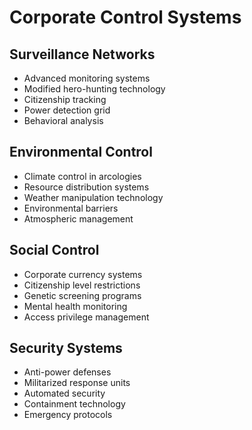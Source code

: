 # Corporate Control Systems

## Surveillance Networks
- Advanced monitoring systems
- Modified hero-hunting technology
- Citizenship tracking
- Power detection grid
- Behavioral analysis

## Environmental Control
- Climate control in arcologies
- Resource distribution systems
- Weather manipulation technology
- Environmental barriers
- Atmospheric management

## Social Control
- Corporate currency systems
- Citizenship level restrictions
- Genetic screening programs
- Mental health monitoring
- Access privilege management

## Security Systems
- Anti-power defenses
- Militarized response units
- Automated security
- Containment technology
- Emergency protocols